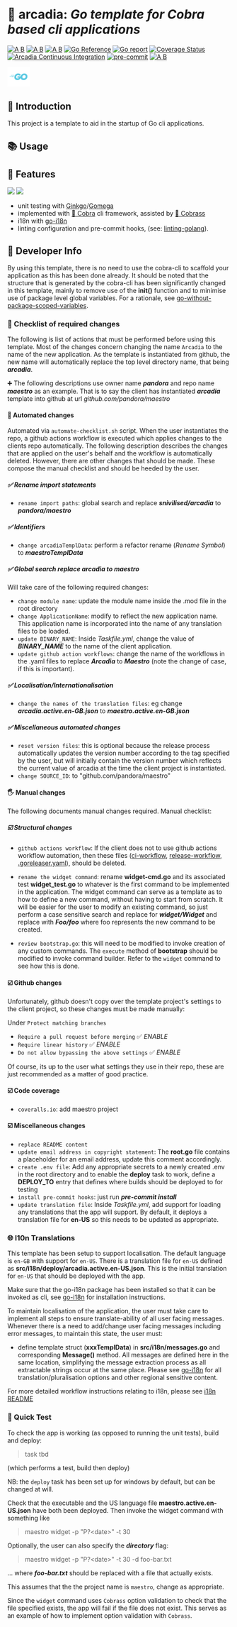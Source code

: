 # 🦄 arcadia: ___Go template for Cobra based cli applications___

[![A B](https://img.shields.io/badge/branching-commonflow-informational?style=flat)](https://commonflow.org)
[![A B](https://img.shields.io/badge/merge-rebase-informational?style=flat)](https://git-scm.com/book/en/v2/Git-Branching-Rebasing)
[![A B](https://img.shields.io/badge/branch%20history-linear-blue?style=flat)](https://docs.github.com/en/repositories/configuring-branches-and-merges-in-your-repository/defining-the-mergeability-of-pull-requests/managing-a-branch-protection-rule)
[![Go Reference](https://pkg.go.dev/badge/github.com/snivilised/arcadia.svg)](https://pkg.go.dev/github.com/snivilised/arcadia)
[![Go report](https://goreportcard.com/badge/github.com/snivilised/arcadia)](https://goreportcard.com/report/github.com/snivilised/arcadia)
[![Coverage Status](https://coveralls.io/repos/github/snivilised/arcadia/badge.svg?branch=master)](https://coveralls.io/github/snivilised/arcadia?branch=master&kill_cache=1)
[![Arcadia Continuous Integration](https://github.com/snivilised/arcadia/actions/workflows/ci-workflow.yml/badge.svg)](https://github.com/snivilised/arcadia/actions/workflows/ci-workflow.yml)
[![pre-commit](https://img.shields.io/badge/pre--commit-enabled-brightgreen?logo=pre-commit&logoColor=white)](https://github.com/pre-commit/pre-commit)
[![A B](https://img.shields.io/badge/commit-conventional-commits?style=flat)](https://www.conventionalcommits.org/)

<!-- MD013/Line Length -->
<!-- MarkDownLint-disable MD013 -->

<!-- MD014/commands-show-output: Dollar signs used before commands without showing output mark down lint -->
<!-- MarkDownLint-disable MD014 -->

<!-- MD033/no-inline-html: Inline HTML -->
<!-- MarkDownLint-disable MD033 -->

<!-- MD040/fenced-code-language: Fenced code blocks should have a language specified -->
<!-- MarkDownLint-disable MD040 -->

<!-- MD028/no-blanks-blockquote: Blank line inside blockquote -->
<!-- MarkDownLint-disable MD028 -->

<p align="left">
  <a href="https://go.dev"><img src="resources/images/go-logo-light-blue.png" width="50" /></a>
</p>

## 🔰 Introduction

This project is a template to aid in the startup of Go cli applications.

## 📚 Usage

## 🎀 Features

<p align="left">
  <a href="https://onsi.github.io/ginkgo/"><img src="https://onsi.github.io/ginkgo/images/ginkgo.png" width="100" /></a>
  <a href="https://onsi.github.io/gomega/"><img src="https://onsi.github.io/gomega/images/gomega.png" width="100" /></a>
</p>

+ unit testing with [Ginkgo](https://onsi.github.io/ginkgo/)/[Gomega](https://onsi.github.io/gomega/)
+ implemented with [🐍 Cobra](https://cobra.dev/) cli framework, assisted by [🐲 Cobrass](https://github.com/snivilised/cobrass)
+ i18n with [go-i18n](https://github.com/nicksnyder/go-i18n)
+ linting configuration and pre-commit hooks, (see: [linting-golang](https://freshman.tech/linting-golang/)).

## 🔨 Developer Info

By using this template, there is no need to use the cobra-cli to scaffold your application as this has been done already. It should be noted that the structure that is generated by the cobra-cli has been significantly changed in this template, mainly to remove use of the __init()__ function and to minimise use of package level global variables. For a rationale, see [go-without-package-scoped-variables](https://dave.cheney.net/2017/06/11/go-without-package-scoped-variables).

### 📝 Checklist of required changes

The following is list of actions that must be performed before using this template. Most of the changes concern changing the name `Arcadia` to the name of the new application. As the template is instantiated from github, the new name will automatically replace the top level directory name, that being ___arcadia___.

➕ The following descriptions use owner name ___pandora___ and repo name ___maestro___ as an example. That is to say the client has instantiated ___arcadia___ template into github at url _github.com/pandora/maestro_

#### 🤖 Automated changes

Automated via `automate-checklist.sh` script. When the user instantiates the repo, a github actions workflow is executed which applies changes to the clients repo automatically. The following description describes the changes that are applied on the user's behalf and the workflow is automatically deleted. However, there are other changes that should be made. These compose the manual checklist and should be heeded by the user.

##### ✅ Rename import statements

+ `rename import paths`: global search and replace ___snivilised/arcadia___ to ___pandora/maestro___

##### ✅ Identifiers

+ `change arcadiaTemplData`: perform a refactor rename (_Rename Symbol_) to ___maestroTemplData___

##### ✅ Global search replace arcadia to maestro

Will take care of the following required changes:

+ `change module name`: update the module name inside the .mod file in the root directory
+ `change ApplicationName`: modify to reflect the new application name. This application name is incorporated into the name of any translation files to be loaded.
+ `update BINARY_NAME`: Inside _Taskfile.yml_, change the value of ___BINARY_NAME___ to the name of the client application.
+ `update github action workflows`: change the name of the workflows in the .yaml files to replace ___Arcadia___ to ___Maestro___ (note the change of case, if this is important).

##### ✅ Localisation/Internationalisation

+ `change the names of the translation files`: eg change ___arcadia.active.en-GB.json___ to ___maestro.active.en-GB.json___

##### ✅ Miscellaneous automated changes

+ `reset version files`: this is optional because the release process automatically updates the version number according to the tag specified by the user, but will initially contain the version number which reflects the current value of arcadia at the time the client project is instantiated.
+ `change SOURCE_ID`: to "github.com/pandora/maestro"

#### 🖐 Manual changes

The following documents manual changes required. Manual checklist:

##### ☑️ Structural changes

+ `github actions workflow`: If the client does not to use github actions workflow automation, then these files ([ci-workflow](.github/workflows/ci-workflow.yml), [release-workflow](.github/workflows/release-workflow.yml), [.goreleaser.yaml](./.goreleaser.yaml)), should be deleted.

+ `rename the widget command`: rename __widget-cmd.go__ and its associated test __widget_test.go__ to whatever is the first command to be implemented in the application. The widget command can serve as a template as to how to define a new command, without having to start from scratch. It will be easier for the user to modify an existing command, so just perform a case sensitive search and replace for ___widget/Widget___ and replace with ___Foo/foo___ where foo represents the new command to be created.

+ `review bootstrap.go`: this will need to be modified to invoke creation of any custom commands. The `execute` method of __bootstrap__ should be modified to invoke command builder. Refer to the `widget` command to see how this is done.

#### ☑️ Github changes

Unfortunately, github doesn't copy over the template project's settings to the client project, so these changes must be made manually:

Under `Protect matching branches`

+ `Require a pull request before merging` ✅ _ENABLE_
+ `Require linear history` ✅ _ENABLE_
+ `Do not allow bypassing the above settings` ✅ _ENABLE_

Of course, its up to the user what settings they use in their repo, these are just recommended as a matter of good practice.

#### ☑️ Code coverage

+ `coveralls.io`: add maestro project

#### ☑️ Miscellaneous changes

+ `replace README content`
+ `update email address in copyright statement`: The __root.go__ file contains a placeholder for an email address, update this comment accordingly.
+ `create .env file`: Add any appropriate secrets to a newly created .env in the root directory and to enable the __deploy__ task to work, define a __DEPLOY_TO__ entry that defines where builds should be deployed to for testing
+ `install pre-commit hooks`: just run ___pre-commit install___
+ `update translation file`: Inside _Taskfile.yml_, add support for loading any translations that the app will support. By default, it deploys a translation file for __en-US__ so this needs to be updated as appropriate.

### 🌐 l10n Translations

This template has been setup to support localisation. The default language is `en-GB` with support for `en-US`. There is a translation file for `en-US` defined as __src/i18n/deploy/arcadia.active.en-US.json__. This is the initial translation for `en-US` that should be deployed with the app.

Make sure that the go-i18n package has been installed so that it can be invoked as cli, see [go-i18n](https://github.com/nicksnyder/go-i18n) for installation instructions.

To maintain localisation of the application, the user must take care to implement all steps to ensure translate-ability of all user facing messages. Whenever there is a need to add/change user facing messages including error messages, to maintain this state, the user must:

+ define template struct (__xxxTemplData__) in __src/i18n/messages.go__ and corresponding __Message()__ method. All messages are defined here in the same location, simplifying the message extraction process as all extractable strings occur at the same place. Please see [go-i18n](https://github.com/nicksnyder/go-i18n) for all translation/pluralisation options and other regional sensitive content.

For more detailed workflow instructions relating to i18n, please see [i18n README](./resources/doc/i18n-README.md)

### 🧪 Quick Test

To check the app is working (as opposed to running the unit tests), build and deploy:

> task tbd

(which performs a test, build then deploy)

NB: the `deploy` task has been set up for windows by default, but can be changed at will.

Check that the executable and the US language file __maestro.active.en-US.json__ have both been deployed. Then invoke the widget command with something like

> maestro widget -p "P?\<date\>" -t 30

Optionally, the user can also specify the ___directory___ flag:

> maestro widget -p "P?\<date\>" -t 30 -d foo-bar.txt

... where ___foo-bar.txt___ should be replaced with a file that actually exists.

This assumes that the the project name is `maestro`, change as appropriate.

Since the `widget` command uses `Cobrass` option validation to check that the file specified exists, the app will fail if the file does not exist. This serves as an example of how to implement option validation with `Cobrass`.
